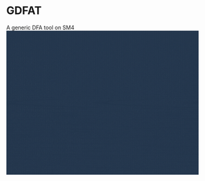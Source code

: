 # GDFAT
A generic DFA tool on SM4
![img](https://github.com/Zhang-SDU/cst-project/blob/main/readme.gif)
